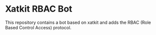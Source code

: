 # Xatkit RBAC Bot
This repository contains a bot based on xatkit and adds the RBAC (Role Based Control Access) protocol.
